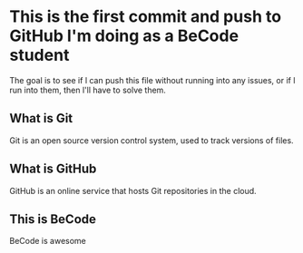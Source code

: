 # This is the first commit and push to GitHub l'm doing as a BeCode student

The goal is to see if l can push this file without running into any issues, or if l run into them, then l'll have to solve them.

## What is Git

Git is an open source version control system, used to track versions of files.

## What is GitHub

GitHub is an online service that hosts Git repositories in the cloud.

## This is BeCode

BeCode is awesome
